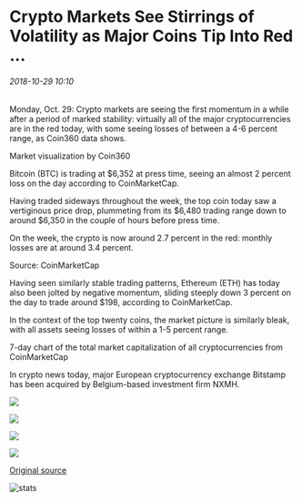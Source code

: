 # Crypto Markets See Stirrings of Volatility as Major Coins Tip Into Red ...

###### 2018-10-29 10:10

Monday, Oct. 29: Crypto markets are seeing the first momentum in a while after a period of marked stability: virtually all of the major cryptocurrencies are in the red today, with some seeing losses of between a 4-6 percent range, as Coin360 data shows.

Market visualization by Coin360

Bitcoin (BTC) is trading at $6,352 at press time, seeing an almost 2 percent loss on the day according to CoinMarketCap.

Having traded sideways throughout the week, the top coin today saw a vertiginous price drop, plummeting from its $6,480 trading range down to around $6,350 in the couple of hours before press time.

On the week, the crypto is now around 2.7 percent in the red: monthly losses are at around 3.4 percent.

Source: CoinMarketCap

Having seen similarly stable trading patterns, Ethereum (ETH) has today also been jolted by negative momentum, sliding steeply down 3 percent on the day to trade around $198, according to CoinMarketCap.

In the context of the top twenty coins, the market picture is similarly bleak, with all assets seeing losses of within a 1-5 percent range.

7-day chart of the total market capitalization of all cryptocurrencies from CoinMarketCap

In crypto news today, major European cryptocurrency exchange Bitstamp has been acquired by Belgium-based investment firm NXMH.

![](https://s3.cointelegraph.com/storage/uploads/view/3bacb6f6fc4fd42c4e3bf1d5c2dd802b.png)

![](https://s3.cointelegraph.com/storage/uploads/view/0bcc3637faccfa4a8288b7b350e7f184.png)

![](https://s3.cointelegraph.com/storage/uploads/view/b5affeb11736ff0a9aca395e7b25bef4.png)

![](https://s3.cointelegraph.com/storage/uploads/view/ff282815fd90c886e83e960b8b2351da.png)

[Original source](https://cointelegraph.com/news/crypto-markets-see-stirrings-of-volatility-as-major-coins-tip-into-red)

![stats](https://c.statcounter.com/11760860/0/a89fa40b/1/ "stats")